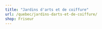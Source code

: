 ```yaml
---
title: "Jardins d'arts et de coiffure"
url: /quebec/jardins-darts-et-de-coiffure/
shop: Friseur
---
```

